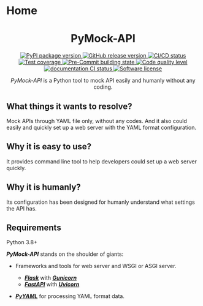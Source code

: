 # Home

<h1 align="center">
  PyMock-API
</h1>

<p align="center">
  <a href="https://pypi.org/project/PyMock-API">
    <img src="https://img.shields.io/pypi/v/PyMock-API?color=%23099cec&amp;label=PyPI&amp;logo=pypi&amp;logoColor=white" alt="PyPI package version">
  </a>
  <a href="https://github.com/Chisanan232/PyMock-API/releases">
    <img src="https://img.shields.io/github/release/Chisanan232/PyMock-API.svg?label=Release&logo=github" alt="GitHub release version">
  </a>
  <a href="https://github.com/Chisanan232/PyMock-API/actions/workflows/ci-cd.yml">
    <img src="https://github.com/Chisanan232/PyMock-API/actions/workflows/ci-cd.yml/badge.svg" alt="CI/CD status">
  </a>
  <a href="https://codecov.io/gh/Chisanan232/PyMock-API">
    <img src="https://codecov.io/gh/Chisanan232/PyMock-API/branch/main/graph/badge.svg?token=r5HJxg9KhN" alt="Test coverage">
  </a>
  <a href="https://results.pre-commit.ci/latest/github/Chisanan232/PyMock-API/master">
    <img src="https://results.pre-commit.ci/badge/github/Chisanan232/PyMock-API/master.svg" alt="Pre-Commit building state">
  </a>
  <a href="https://sonarcloud.io/summary/new_code?id=Chisanan232_PyMock-API">
    <img src="https://sonarcloud.io/api/project_badges/measure?project=Chisanan232_PyMock-API&metric=alert_status" alt="Code quality level">
  </a>
  <a href="https://chisanan232.github.io/PyMock-API/">
    <img src="https://github.com/Chisanan232/PyMock-API/actions/workflows/documentation.yaml/badge.svg" alt="documentation CI status">
  </a>
  <a href="https://opensource.org/licenses/MIT">
    <img src="https://img.shields.io/badge/License-MIT-yellow.svg" alt="Software license">
  </a>

</p>

<p align="center">
  <em>PyMock-API</em> is a Python tool to mock API easily and humanly without any coding.
</p>


## What things it wants to resolve?

Mock APIs through YAML file only, without any codes. And it also could easily and quickly set up a web server with the YAML format configuration.

## Why it is easy to use?

It provides command line tool to help developers could set up a web server quickly.

## Why it is humanly?

Its configuration has been designed for humanly understand what settings the API has.

## Requirements

Python 3.8+

**_PyMock-API_** stands on the shoulder of giants:

* Frameworks and tools for web server and WSGI or ASGI server.
    * [**_Flask_**] with [**_Gunicorn_**]
    * [**_FastAPI_**] with [**_Uvicorn_**]

* [**_PyYAML_**] for processing YAML format data.

[**_Flask_**]: https://flask.palletsprojects.com/en/2.3.x/
[**_Gunicorn_**]: https://docs.gunicorn.org/
[**_FastAPI_**]: https://fastapi.tiangolo.com
[**_Uvicorn_**]: https://www.uvicorn.org/
[**_PyYAML_**]: https://pyyaml.org/wiki/PyYAMLDocumentation
